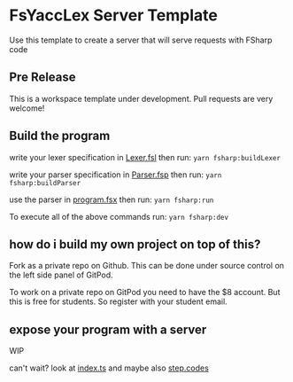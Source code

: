 # FsYaccLex Server Template

Use this template to create a server that will serve requests with FSharp code

## Pre Release
This is a workspace template under development. 
Pull requests are very welcome!

## Build the program

write your lexer specification in [Lexer.fsl](analyser/Lexer.fsl)
then run: `yarn fsharp:buildLexer`

write your parser specification in [Parser.fsp](analyser/Parser.fsp)
then run: `yarn fsharp:buildParser`

use the parser in [program.fsx](analyser/program.fsx)
then run: `yarn fsharp:run`

To execute all of the above commands run: `yarn fsharp:dev`


## how do i build my own project on top of this?

Fork as a private repo on Github. This can be done under source control on the left side panel of GitPod.

To work on a private repo on GitPod you need to have the $8 account. But this is free for students. So register with your student email.


## expose your program with a server

WIP


can't wait? look at [index.ts](src/index.ts)
and maybe also [step.codes](https://step.codes)